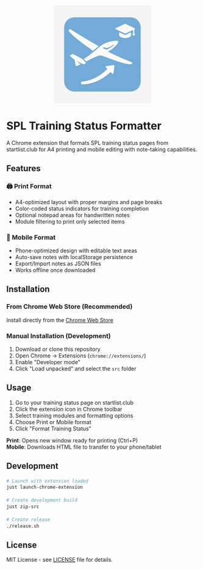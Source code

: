 <p align="center">
    <img src="src/icons/icon1024.png" width="256" height="256">
</p>

# SPL Training Status Formatter

A Chrome extension that formats SPL training status pages from startlist.club for A4 printing and mobile editing with note-taking capabilities.

## Features

### 🖨️ Print Format
- A4-optimized layout with proper margins and page breaks
- Color-coded status indicators for training completion
- Optional notepad areas for handwritten notes
- Module filtering to print only selected items

### 📱 Mobile Format
- Phone-optimized design with editable text areas
- Auto-save notes with localStorage persistence
- Export/Import notes as JSON files
- Works offline once downloaded

## Installation

### From Chrome Web Store (Recommended)
Install directly from the [Chrome Web Store](https://chromewebstore.google.com/detail/training-status-printer/aplenabbadghkcdimaghjicncahflgac)

### Manual Installation (Development)
1. Download or clone this repository
2. Open Chrome → Extensions (`chrome://extensions/`)
3. Enable "Developer mode"
4. Click "Load unpacked" and select the `src` folder

## Usage

1. Go to your training status page on startlist.club
2. Click the extension icon in Chrome toolbar
3. Select training modules and formatting options
4. Choose Print or Mobile format
5. Click "Format Training Status"

**Print**: Opens new window ready for printing (Ctrl+P)  
**Mobile**: Downloads HTML file to transfer to your phone/tablet

## Development

```bash
# Launch with extension loaded
just launch-chrome-extension

# Create development build
just zip-src

# Create release
./release.sh
```

## License

MIT License - see [LICENSE](LICENSE) file for details.